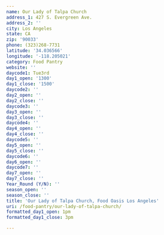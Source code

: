 ```yaml
---
name: Our Lady of Talpa Church
address_1: 427 S. Evergreen Ave.
address_2: ''
city: Los Angeles
state: CA
zip: '90033'
phone: (323)268-7731
latitude: '34.036566'
longitude: '-118.205021'
category: Food Pantry
website: ''
daycode1: Tue3rd
day1_open: '1300'
day1_close: '1500'
daycode2: ''
day2_open: ''
day2_close: ''
daycode3: ''
day3_open: ''
day3_close: ''
daycode4: ''
day4_open: ''
day4_close: ''
daycode5: ''
day5_open: ''
day5_close: ''
daycode6: ''
day6_open: ''
daycode7: ''
day7_open: ''
day7_close: ''
Year_Round (Y/N): ''
season_open: ''
season_close: ''
title: 'Our Lady of Talpa Church, Food Oasis Los Angeles'
uri: /food-pantry/our-lady-of-talpa-church/
formatted_day1_open: 1pm
formatted_day1_close: 3pm

---
```

